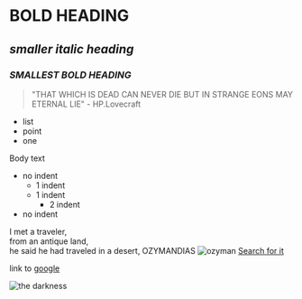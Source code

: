 # **BOLD HEADING**
## _smaller italic heading_
### **_SMALLEST BOLD HEADING_**

> "THAT WHICH IS DEAD CAN NEVER DIE BUT IN STRANGE EONS MAY ETERNAL LIE" - HP.Lovecraft
* list
* point
* one

Body text 

* no indent
	* 1 indent
	* 1 indent  
		* 2 indent  
* no indent  

I met a traveler,  
from an antique land,  
he said he had traveled in a desert, 
OZYMANDIAS
![ozyman](https://i.gr-assets.com/images/S/compressed.photo.goodreads.com/hostedimages/1471162014i/20006905._SX540_.jpg)
[Search for it](http://www.google.com)

link to [google][google-link]

[google-link]: http://www.google.com
 ![the darkness][green]

[green]: https://releaseyourkraken.com/wp-content/uploads/2017/04/cthulhu-rising.jpg

